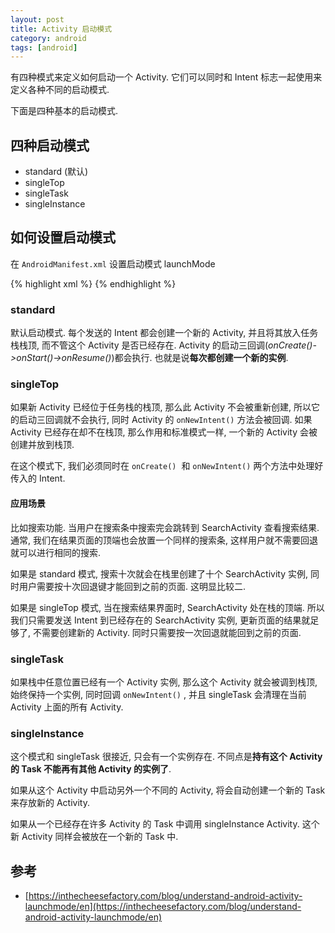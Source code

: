 ```yaml
---
layout: post
title: Activity 启动模式
category: android
tags: [android]
---
```


有四种模式来定义如何启动一个 Activity. 它们可以同时和 Intent 标志一起使用来定义各种不同的启动模式. 

下面是四种基本的启动模式.

## 四种启动模式

* standard (默认)
* singleTop 
* singleTask 
* singleInstance

## 如何设置启动模式

在 `AndroidManifest.xml` 设置启动模式 launchMode

{% highlight xml %}
<activity 
    android:name=".TestActivity"
    android:launchMode="standard|singleInstance|singleTask|singleTop">
</activity>
{% endhighlight %}

### standard

默认启动模式. 每个发送的 Intent 都会创建一个新的 Activity, 并且将其放入任务栈栈顶, 而不管这个 Activity 是否已经存在. Activity 的启动三回调(*onCreate()->onStart()->onResume()*)都会执行. 也就是说**每次都创建一个新的实例**.

### singleTop

如果新 Activity 已经位于任务栈的栈顶, 那么此 Activity 不会被重新创建, 所以它的启动三回调就不会执行, 同时 Activity 的 `onNewIntent()` 方法会被回调. 如果 Activity 已经存在却不在栈顶, 那么作用和标准模式一样, 一个新的 Activity 会被创建并放到栈顶.

在这个模式下, 我们必须同时在 `onCreate()`
 和 `onNewIntent()` 两个方法中处理好传入的 Intent.

#### 应用场景

比如搜索功能. 当用户在搜索条中搜索完会跳转到 SearchActivity 查看搜索结果. 通常, 我们在结果页面的顶端也会放置一个同样的搜索条, 这样用户就不需要回退就可以进行相同的搜索.

如果是 standard 模式, 搜索十次就会在栈里创建了十个 SearchActivity 实例, 同时用户需要按十次回退键才能回到之前的页面. 这明显比较二.

如果是 singleTop 模式, 当在搜索结果界面时, SearchActivity 处在栈的顶端. 所以我们只需要发送 Intent 到已经存在的 SearchActivity 实例, 更新页面的结果就足够了, 不需要创建新的 Activity. 同时只需要按一次回退就能回到之前的页面.

### singleTask

如果栈中任意位置已经有一个 Activity 实例, 那么这个 Activity 就会被调到栈顶, 始终保持一个实例,  同时回调 `onNewIntent()` , 并且 singleTask 会清理在当前 Activity 上面的所有 Activity.

### singleInstance

这个模式和 singleTask 很接近, 只会有一个实例存在. 不同点是**持有这个 Activity 的 Task 不能再有其他 Activity 的实例了**. 

如果从这个 Activity 中启动另外一个不同的 Activity, 将会自动创建一个新的 Task 来存放新的 Activity. 

如果从一个已经存在许多 Activity 的 Task 中调用  singleInstance Activity. 这个新 Activity 同样会被放在一个新的 Task 中.

## 参考

* [https://inthecheesefactory.com/blog/understand-android-activity-launchmode/en](https://inthecheesefactory.com/blog/understand-android-activity-launchmode/en)


